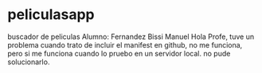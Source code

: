 # peliculasapp
buscador de peliculas
Alumno: Fernandez Bissi Manuel 
Hola Profe, tuve un problema cuando trato de incluir el manifest en github, no me funciona, pero si me funciona cuando lo pruebo en un servidor local. no pude solucionarlo.
